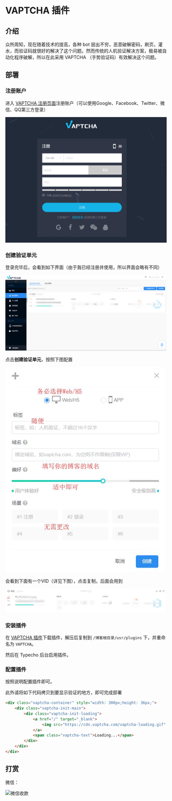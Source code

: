 # VAPTCHA 插件

## 介绍

众所周知，现在随着技术的提高，各种 bot 层出不穷，恶意破解密码，刷页，灌水，而验证码就很好的解决了这个问题。然而传统的人机验证解决方案，极易被自动化程序破解，所以在此采用 VAPTCHA （手势验证码）有效解决这个问题。

## 部署

### 注册账户

进入 [VAPTCHA 注册页面](https://www.vaptcha.com/register)注册账户（可以使用Google、Facebook、Twitter、微信、QQ第三方登录）

![VAPTCHA 注册界面](https://github.com/frank-xjh/VAPTCHA/raw/master/VAPTCHA%E6%B3%A8%E5%86%8C%E7%95%8C%E9%9D%A2.jpg)

### 创建验证单元

登录完毕后，会看到如下界面（由于我已经注册并使用，所以界面会略有不同）

![VAPTCHA 管理页面](https://github.com/frank-xjh/VAPTCHA/raw/master/VAPTCHA%E7%AE%A1%E7%90%86%E9%A1%B5%E9%9D%A2.png)

点击**创建验证单元**，按照下图配置

![VAPTCHA 验证单元配置界面](https://github.com/frank-xjh/VAPTCHA/raw/master/VAPTCHA%E5%88%9B%E5%BB%BA%E5%8D%95%E5%85%83%E7%95%8C%E9%9D%A2.jpg)

会看到下面有一个VID（详见下图），点击复制，后面会用到

![VAPTCHA 验证单元界面](https://github.com/frank-xjh/VAPTCHA/raw/master/VAPTCHA%E5%8D%95%E5%85%83%E7%95%8C%E9%9D%A2.jpg)

### 安装插件

在 [VAPTCHA 插件](https://github.com/frank-xjh/VAPTCHA)下载插件，解压后复制到 `/博客根目录/usr/plugins` 下，并重命名为 `VAPTCHA`。

然后在 Typecho 后台启用插件。

### 配置插件

按照说明配置插件即可。

此外请将如下代码拷贝到要显示验证的地方，即可完成部署

```html
<div class="vaptcha-container" style="width: 300px;height: 36px;">
    <div class="vaptcha-init-main">
        <div class="vaptcha-init-loading">
            <a href="/" target="_blank">
                <img src="https://cdn.vaptcha.com/vaptcha-loading.gif" />
            </a>
            <span class="vaptcha-text">Loading...</span>
        </div>
    </div>
</div>
```

## 打赏

微信：

![微信收款](https://cdn1.4leaf.top/pay1.png)
